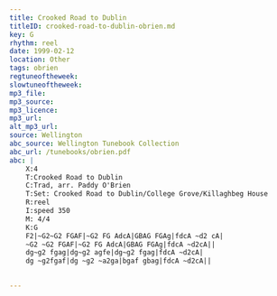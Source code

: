 ```yaml
---
title: Crooked Road to Dublin
titleID: crooked-road-to-dublin-obrien.md
key: G
rhythm: reel
date: 1999-02-12
location: Other
tags: obrien
regtuneoftheweek:
slowtuneoftheweek:
mp3_file:
mp3_source:
mp3_licence:
mp3_url:
alt_mp3_url:
source: Wellington
abc_source: Wellington Tunebook Collection
abc_url: /tunebooks/obrien.pdf
abc: |
    X:4
    T:Crooked Road to Dublin
    C:Trad, arr. Paddy O'Brien
    T:Set: Crooked Road to Dublin/College Grove/Killaghbeg House
    R:reel
    I:speed 350
    M: 4/4
    K:G
    F2|~G2~G2 FGAF|~G2 FG AdcA|GBAG FGAg|fdcA ~d2 cA|
    ~G2 ~G2 FGAF|~G2 FG AdcA|GBAG FGAg|fdcA ~d2cA||
    dg~g2 fgag|dg~g2 agfe|dg~g2 fgag|fdcA ~d2cA|
    dg ~g2fgaf|dg ~g2 ~a2ga|bgaf gbag|fdcA ~d2cA||
    

---
```

